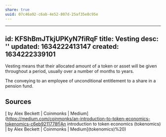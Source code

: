 ```yaml
---
share: true
uuid: 07c46a92-c6ab-4e52-807d-25af35e8c95e
---
```

---
id: KFShBmJTkjUPKyN7fiRqF
title: Vesting
desc: ''
updated: 1634222413147
created: 1634222339101
---


Vesting means that their allocated amount of a token or asset will be given throughout a period, usually over a number of months to years.

The conveying to an employee of unconditional entitlement to a share in a pension fund.

## Sources

[ by Alex Beckett | Coinmonks | Medium](https://medium.com/coinmonks/an-introduction-to-token-economics-tokenomics-c6eb9211778f|An introduction to token economics (tokenomics) | by Alex Beckett | Coinmonks | Medium](tokenomics)%20)
